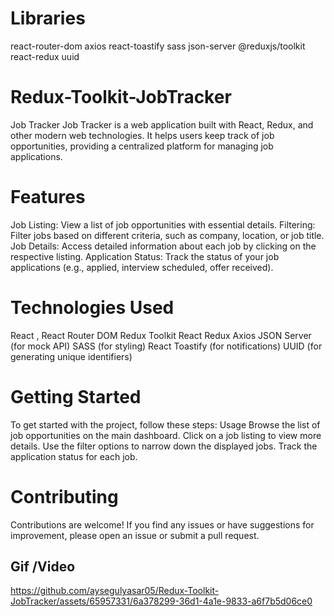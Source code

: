 # Libraries
react-router-dom
axios
react-toastify
sass
 json-server
@reduxjs/toolkit
react-redux
uuid  

# Redux-Toolkit-JobTracker

Job Tracker Job Tracker is a web application built with React, Redux, and other modern web technologies. It helps users keep track of job opportunities, providing a centralized platform for managing job applications.

# Features

Job Listing: View a list of job opportunities with essential details. Filtering: Filter jobs based on different criteria, such as company, location, or job title. Job Details: Access detailed information about each job by clicking on the respective listing. Application Status: Track the status of your job applications (e.g., applied, interview scheduled, offer received).

# Technologies Used

React , React Router DOM Redux Toolkit React Redux Axios JSON Server (for mock API) SASS (for styling) React Toastify (for notifications) UUID (for generating unique identifiers)

# Getting Started

To get started with the project, follow these steps: Usage Browse the list of job opportunities on the main dashboard. Click on a job listing to view more details. Use the filter options to narrow down the displayed jobs. Track the application status for each job.

# Contributing

Contributions are welcome! If you find any issues or have suggestions for improvement, please open an issue or submit a pull request.
 
## Gif /Video

https://github.com/aysegulyasar05/Redux-Toolkit-JobTracker/assets/65957331/6a378299-36d1-4a1e-9833-a6f7b5d06ce0


 
